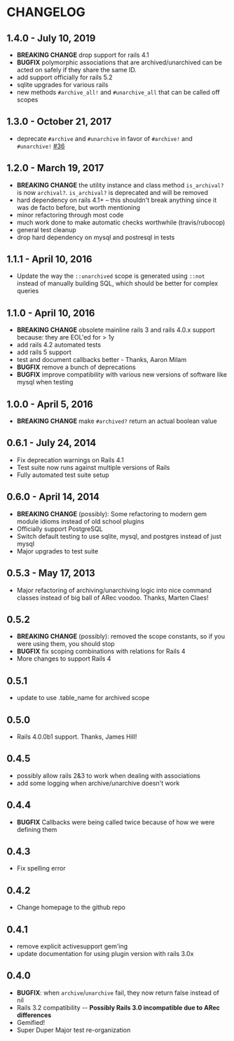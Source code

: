 # CHANGELOG

## 1.4.0 - July 10, 2019
* **BREAKING CHANGE** drop support for rails 4.1
* **BUGFIX** polymorphic associations that are archived/unarchived can be acted on safely if they share the same ID.
* add support officially for rails 5.2
* sqlite upgrades for various rails
* new methods `#archive_all!` and `#unarchive_all` that can be called off scopes


## 1.3.0 - October 21, 2017
* deprecate `#archive` and `#unarchive` in favor of `#archive!` and `#unarchive!` [#36](https://github.com/expectedbehavior/acts_as_archival/pull/36)

## 1.2.0 - March 19, 2017
* **BREAKING CHANGE** the utility instance and class method `is_archival?` is now `archival?`. `is_archival?` is deprecated and will be removed
* hard dependency on rails 4.1+ – this shouldn't break anything since it was de facto before, but worth mentioning
* minor refactoring through most code
* much work done to make automatic checks worthwhile (travis/rubocop)
* general test cleanup
* drop hard dependency on mysql and postresql in tests

## 1.1.1 - April 10, 2016
* Update the way the `::unarchived` scope is generated using `::not` instead of manually building SQL, which should be better for complex queries

## 1.1.0 - April 10, 2016
* **BREAKING CHANGE** obsolete mainline rails 3 and rails 4.0.x support because: they are EOL'ed for > 1y
* add rails 4.2 automated tests
* add rails 5 support
* test and document callbacks better - Thanks, Aaron Milam
* **BUGFIX** remove a bunch of deprecations
* **BUGFIX** improve compatibility with various new versions of software like mysql when testing

## 1.0.0 - April 5, 2016
* **BREAKING CHANGE** make `#archived?` return an actual boolean value

## 0.6.1 - July 24, 2014
* Fix deprecation warnings on Rails 4.1
* Test suite now runs against multiple versions of Rails
* Fully automated test suite setup

## 0.6.0 - April 14, 2014
* **BREAKING CHANGE** (possibly): Some refactoring to modern gem module idioms instead of old school plugins
* Officially support PostgreSQL
* Switch default testing to use sqlite, mysql, and postgres instead of just mysql
* Major upgrades to test suite

## 0.5.3 - May 17, 2013
* Major refactoring of archiving/unarchiving logic into nice command classes instead of big ball of ARec voodoo. Thanks, Marten Claes!

## 0.5.2
* **BREAKING CHANGE** (possibly): removed the scope constants, so if you were using them, you should stop
* **BUGFIX** fix scoping combinations with relations for Rails 4
* More changes to support Rails 4

## 0.5.1
* update to use .table_name for archived scope

## 0.5.0
* Rails 4.0.0b1 support. Thanks, James Hill!

## 0.4.5
* possibly allow rails 2&3 to work when dealing with associations
* add some logging when archive/unarchive doesn't work

## 0.4.4
* **BUGFIX** Callbacks were being called twice because of how we were defining them

## 0.4.3
* Fix spelling error

## 0.4.2
* Change homepage to the github repo

## 0.4.1
* remove explicit activesupport gem'ing
* update documentation for using plugin version with rails 3.0x

## 0.4.0
* **BUGFIX**: when `archive`/`unarchive` fail, they now return false instead of nil
* Rails 3.2 compatibility -- **Possibly Rails 3.0 incompatible due to ARec differences**
* Gemified!
* Super Duper Major test re-organization
